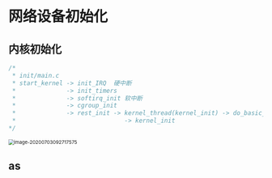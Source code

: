 # 网络设备初始化

## 内核初始化

```c
/*
 * init/main.c
 * start_kernel -> init_IRQ  硬中断
 *              -> init_timers
 *              -> softirq_init 软中断
 *              -> cgroup_init
 *              -> rest_init -> kernel_thread(kernel_init) -> do_basic_setup -> do_initcalls 内核子系统和内建的驱动程序
 *                              -> kernel_init                                    
*/
```

<img src="D:\documents\1 - summary\linux内核学习笔记\linux内核网络\images\5-1内核子系统初始化.png" alt="image-20200703092717575" style="zoom: 67%;" />

## as

